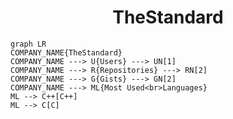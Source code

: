 <h1 align="center">TheStandard</h1>

```mermaid
graph LR
COMPANY_NAME{TheStandard}
COMPANY_NAME ---> U{Users} ---> UN[1]
COMPANY_NAME ---> R{Repositories} ---> RN[2]
COMPANY_NAME ---> G{Gists} ---> GN[2]
COMPANY_NAME ---> ML{Most Used<br>Languages}
ML --> C++[C++]
ML --> C[C]
```
